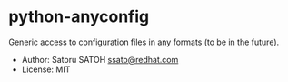 python-anyconfig
=================

Generic access to configuration files in any formats (to be in the future).

* Author: Satoru SATOH <ssato@redhat.com>
* License: MIT
